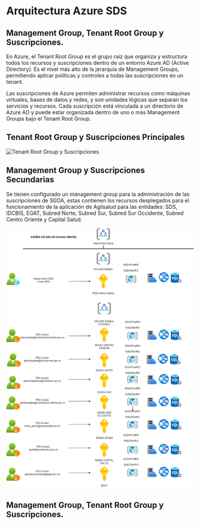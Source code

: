 # Arquitectura Azure SDS

## Management Group, Tenant Root Group y Suscripciones.

En Azure, el Tenant Root Group es el grupo raíz que organiza y estructura todos los recursos y suscripciones dentro de un entorno Azure AD (Active Directory). Es el nivel más alto de la jerarquía de Management Groups, permitiendo aplicar políticas y controles a todas las suscripciones en un tenant.

Las suscripciones de Azure permiten administrar recursos como máquinas virtuales, bases de datos y redes, y son unidades lógicas que separan los servicios y recursos. Cada suscripción está vinculada a un directorio de Azure AD y puede estar organizada dentro de uno o más Management Groups bajo el Tenant Root Group.

## Tenant Root Group y Suscripciones Principales

![Tenant Root Group y Suscripciones](imagenes/mgmtgr.png)

## Management Group y Suscripciones Secundarias

Se tienen configurado un management group para la administración de las suscripciones de SGDA, estas contienen los recursos desplegados para el funcionamiento de la aplicación de Agilsalud para las entidades: SDS, IDCBIS, EGAT, Subred Norte, Subred Sur, Subred Sur Occidente, Subred Centro Oriente y Capital Salud.

![Tenant Root Group y Suscripciones](imagenes/mgmtgrsgda.png)

## Management Group, Tenant Root Group y Suscripciones.